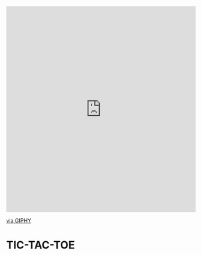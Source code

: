 <div style="width:100%;height:0;padding-bottom:109%;position:relative;"><iframe src="https://giphy.com/embed/LtGpcWj3donEg3Doj2" width="100%" height="100%" style="position:absolute" frameBorder="0" class="giphy-embed" allowFullScreen></iframe></div><p><a href="https://giphy.com/gifs/OregonStateEcampus-osu-tic-tac-toe-LtGpcWj3donEg3Doj2">via GIPHY</a></p>

# TIC-TAC-TOE
